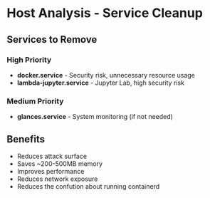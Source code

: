 # Host Analysis - Service Cleanup

## Services to Remove

### High Priority
- **docker.service** - Security risk, unnecessary resource usage
- **lambda-jupyter.service** - Jupyter Lab, high security risk

### Medium Priority  
- **glances.service** - System monitoring (if not needed)


## Benefits
- Reduces attack surface
- Saves ~200-500MB memory
- Improves performance
- Reduces network exposure
- Reduces the confution about running containerd


